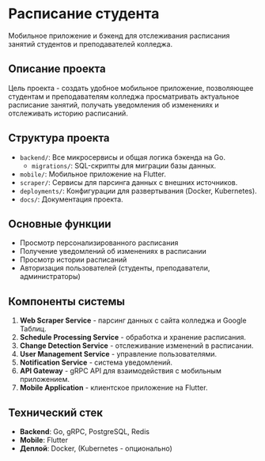 # Расписание студента

Мобильное приложение и бэкенд для отслеживания расписания занятий студентов и преподавателей колледжа.

## Описание проекта

Цель проекта - создать удобное мобильное приложение, позволяющее студентам и преподавателям колледжа просматривать актуальное расписание занятий, получать уведомления об изменениях и отслеживать историю расписаний.

## Структура проекта

- `backend/`: Все микросервисы и общая логика бэкенда на Go.
  - `migrations/`: SQL-скрипты для миграции базы данных.
- `mobile/`: Мобильное приложение на Flutter.
- `scraper/`: Сервисы для парсинга данных с внешних источников.
- `deployments/`: Конфигурации для развертывания (Docker, Kubernetes).
- `docs/`: Документация проекта.

## Основные функции

- Просмотр персонализированного расписания
- Получение уведомлений об изменениях в расписании
- Просмотр истории расписаний
- Авторизация пользователей (студенты, преподаватели, администраторы)

## Компоненты системы

1. **Web Scraper Service** - парсинг данных с сайта колледжа и Google Таблиц.
2. **Schedule Processing Service** - обработка и хранение расписания.
3. **Change Detection Service** - отслеживание изменений в расписании.
4. **User Management Service** - управление пользователями.
5. **Notification Service** - система уведомлений.
6. **API Gateway** - gRPC API для взаимодействия с мобильным приложением.
7. **Mobile Application** - клиентское приложение на Flutter.

## Технический стек

- **Backend**: Go, gRPC, PostgreSQL, Redis
- **Mobile**: Flutter
- **Деплой**: Docker, (Kubernetes - опционально)

